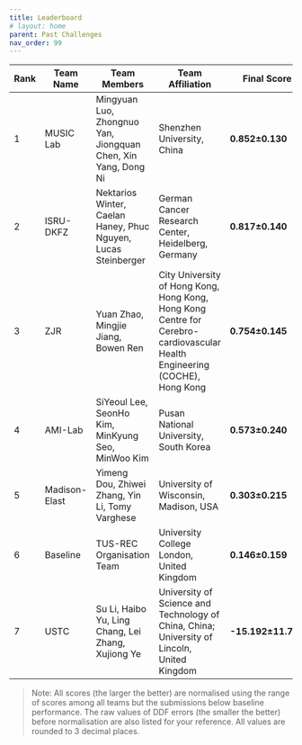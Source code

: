 ```yaml
---
title: Leaderboard
# layout: home
parent: Past Challenges
nav_order: 99
---
```

| **Rank** | **Team Name** | **Team Members**                              | **Team Affiliation**                      | **Final Score** | **Global Score** | **Local Score** | **Pixel Score** | **Landmark Score** |     **GPE (mm)**      |     **GLE (mm)**      |     **LPE (mm)**     |     **LLE (mm)**     | **Run Time (s)** |
|----------|---------------|-----------------------------------------------|-------------------------------------------|-----------------|------------------|-----------------|-----------------|--------------------|------------------|------------------|-----------------|-----------------|------------------|
|  1   | MUSIC Lab | Mingyuan Luo, Zhongnuo Yan, Jiongquan Chen, Xin Yang, Dong Ni | Shenzhen University, China |  **0.852±0.130**   | 0.753±0.230  |  0.951±0.074   |  0.875±0.122  |  0.829±0.148   |  7.191±3.687  |  6.281±3.812  | 0.097±0.014 | 0.084±0.019 | 9.213±1.153  |
|  2   |   ISRU-DKFZ| Nektarios Winter, Caelan Haney, Phuc Nguyen, Lucas Steinberger | German Cancer Research Center, Heidelberg, Germany    |  **0.817±0.140**   | 0.790±0.205  |  0.844±0.153   |  0.835±0.131  |  0.799±0.169   |  6.858±3.526  |  5.978±3.719  | 0.101±0.016 | 0.088±0.021 | 17.173±1.800 |
|  3   |    ZJR           | Yuan Zhao, Mingjie Jiang, Bowen Ren | City University of Hong Kong, Hong Kong, Hong Kong Centre for Cerebro-cardiovascular Health Engineering (COCHE), Hong Kong    |  **0.754±0.145**   | 0.886±0.182  |  0.622±0.169   |  0.757±0.135  |  0.751±0.175   |  5.970±3.523  |  5.167±3.682  | 0.111±0.016 | 0.096±0.022 | 46.956±5.617 |
|  4   |  AMI-Lab  | SiYeoul Lee, SeonHo Kim, MinKyung Seo, MinWoo Kim | Pusan National University, South Korea  |  **0.573±0.240**   | 0.548±0.322  |  0.598±0.246   |  0.595±0.233  |  0.551±0.270   |  9.388±5.358  |  8.459±5.699  | 0.112±0.024 | 0.100±0.033 | 16.964±2.015 |
|  5   | Madison-Elast | Yimeng Dou, Zhiwei Zhang, Yin Li, Tomy Varghese | University of Wisconsin, Madison, USA  |  **0.303±0.215**   | 0.272±0.302  |  0.334±0.200   |  0.285±0.209  |  0.322±0.240   |  12.093±4.460 |  10.366±5.006 | 0.122±0.019 | 0.107±0.025 | 15.112±1.656 |
|  6   |    Baseline        | TUS-REC Organisation Team                     | University College London, United Kingdom    |  **0.146±0.159**   | 0.236±0.273  |  0.056±0.106   |  0.125±0.148  |  0.167±0.186   |  12.490±5.462 |  11.129±5.838 | 0.135±0.024 | 0.118±0.031 | 8.135±0.996  |
|  7   |      USTC | Su Li, Haibo Yu, Ling Chang, Lei Zhang, Xujiong Ye | University of Science and Technology of China, China; University of Lincoln, United Kingdom      | **-15.192±11.731** | -9.713±5.251 | -20.671±22.378 | -14.627±5.437 | -15.758±21.892 | 92.109±19.549 | 85.843±22.733 | 0.835±0.113 | 0.856±1.379 | 7.471±0.907  |


> Note: All scores (the larger the better) are normalised using the range of scores among all teams but the submissions below baseline performance. The raw values of DDF errors (the smaller the better) before normalisation are also listed for your reference. All values are rounded to 3 decimal places. 
 <!-- and thus may change if new submissions are added.  -->


<!-- Note that in some cases higher score may be assgined to teams with slightly larger ddf errors. That's because they have performed uniformly better than other teams in most scans and thus will have a higher normalised score.  -->

